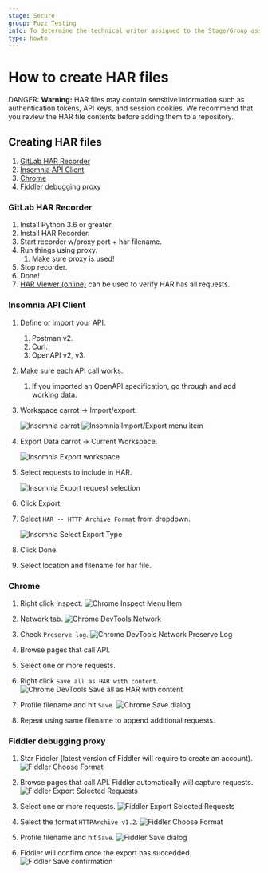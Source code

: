 ```yaml
---
stage: Secure
group: Fuzz Testing
info: To determine the technical writer assigned to the Stage/Group associated with this page, see https://about.gitlab.com/handbook/engineering/ux/technical-writing/#designated-technical-writers
type: howto
---
```


# How to create HAR files

DANGER: **Warning:**
HAR files may contain sensitive information such as authentication tokens, API keys, and session cookies. We recommend that you review the HAR file contents before adding them to a repository.

## Creating HAR files

1. [GitLab HAR Recorder](#gitLab-har-recorder)
1. [Insomnia API Client](#insomnia-api-client)
1. [Chrome](#chrome)
1. [Fiddler debugging proxy](#fiddler-debugging-proxy)

### GitLab HAR Recorder

1. Install Python 3.6 or greater.
1. Install HAR Recorder.
1. Start recorder w/proxy port + har filename.
1. Run things using proxy.
   1. Make sure proxy is used!
1. Stop recorder.
1. Done!
1. [HAR Viewer (online)](http://www.softwareishard.com/har/viewer/) can be used to verify HAR has all requests.

### Insomnia API Client

1. Define or import your API.
   1. Postman v2.
   1. Curl.
   1. OpenAPI v2, v3.
1. Make sure each API call works.
   1. If you imported an OpenAPI specification, go through and add working data.
1. Workspace carrot -> Import/export.

   ![Insomnia carrot](img/insomnia_carrot_highlighted.png)
   ![Insomnia Import/Export menu item](img/insomnia_workspace_menu_export_highlighted.png)

1. Export Data carrot -> Current Workspace.

   ![Insomnia Export workspace](img/insomnia_data_current_workspace_highlighted.png)

1. Select requests to include in HAR.

   ![Insomnia Export request selection](img/insomnia_select_requests_export_highlighted.png)

1. Click Export.
1. Select `HAR -- HTTP Archive Format` from dropdown.

   ![Insomnia Select Export Type](img/insomnia_select_export_type.png)

1. Click Done.
1. Select location and filename for har file.

### Chrome

1. Right click Inspect.
![Chrome Inspect Menu Item](img/chrome_inspector_menu_highlighted.png)

1. Network tab.
![Chrome DevTools Network](img/chrome_network_tab_highlighted.png)

1. Check `Preserve log`.
![Chrome DevTools Network Preserve Log](img/chrome_network_tab_preserve_log_highlighted.png)

1. Browse pages that call API.
1. Select one or more requests.
1. Right click `Save all as HAR with content`.
![Chrome DevTools Save all as HAR with content](img/chrome_save_requests_har.png)

1. Profile filename and hit `Save`.
![Chrome Save dialog](img/chrome_save_requests_har_dialog.png)

1. Repeat using same filename to append additional requests.

### Fiddler debugging proxy

1. Star Fiddler (latest version of Fiddler will require to create an account).
![Fiddler Choose Format](img/fiddler_login.png)

1. Browse pages that call API. Fiddler automatically will capture requests.
![Fiddler Export Selected Requests](img/fiddler_browse_web_with_api.png)

1. Select one or more requests.
![Fiddler Export Selected Requests](img/fiddler_context_menu_export.png)

1. Select the format `HTTPArchive v1.2`.
![Fiddler Choose Format](img/fiddler_export_choose_format.png)

1. Profile filename and hit `Save`.
![Fiddler Save dialog](img/fiddler_export_save.png)

1. Fiddler will confirm once the export has succedded.
![Fiddler Save confirmation](img/fiddler_export_succeeded.png)
